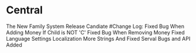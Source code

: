 # Central
The New Family System
Release Candiate
#Change Log:
Fixed Bug When Adding Money If Child is NOT 'C'
Fixed Bug When Removing Money
Fixed Language Settings
Localization More Strings
And Fixed Serval Bugs and API Added
